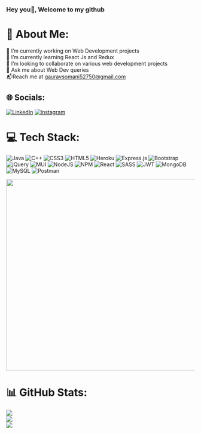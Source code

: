 ### Hey you👋, Welcome to my github

# 💫 About Me:
🔭 I’m currently working on Web Development projects<br>🌱 I’m currently learning React Js and Redux<br>👯 I’m looking to collaborate on various web development projects<br>💬 Ask me about Web Dev queries<br>📬Reach me at gauravsomani52750@gmail.com


## 🌐 Socials:
[![LinkedIn](https://img.shields.io/badge/LinkedIn-%230077B5.svg?logo=linkedin&logoColor=white)](https://linkedin.com/in/gaurav-somani-294233218) 
[![Instagram](https://img.shields.io/badge/Instagram-%23E4405F.svg?logo=Instagram&logoColor=white)](https://instagram.com/its_gaurav_somani) 



# 💻 Tech Stack:
![Java](https://img.shields.io/badge/java-%23ED8B00.svg?style=for-the-badge&logo=java&logoColor=white) ![C++](https://img.shields.io/badge/c++-%2300599C.svg?style=for-the-badge&logo=c%2B%2B&logoColor=white) ![CSS3](https://img.shields.io/badge/css3-%231572B6.svg?style=for-the-badge&logo=css3&logoColor=white) ![HTML5](https://img.shields.io/badge/html5-%23E34F26.svg?style=for-the-badge&logo=html5&logoColor=white) ![Heroku](https://img.shields.io/badge/heroku-%23430098.svg?style=for-the-badge&logo=heroku&logoColor=white) ![Express.js](https://img.shields.io/badge/express.js-%23404d59.svg?style=for-the-badge&logo=express&logoColor=%2361DAFB) ![Bootstrap](https://img.shields.io/badge/bootstrap-%23563D7C.svg?style=for-the-badge&logo=bootstrap&logoColor=white) ![jQuery](https://img.shields.io/badge/jquery-%230769AD.svg?style=for-the-badge&logo=jquery&logoColor=white) ![MUI](https://img.shields.io/badge/MUI-%230081CB.svg?style=for-the-badge&logo=material-ui&logoColor=white) ![NodeJS](https://img.shields.io/badge/node.js-6DA55F?style=for-the-badge&logo=node.js&logoColor=white) ![NPM](https://img.shields.io/badge/NPM-%23000000.svg?style=for-the-badge&logo=npm&logoColor=white) ![React](https://img.shields.io/badge/react-%2320232a.svg?style=for-the-badge&logo=react&logoColor=%2361DAFB) ![SASS](https://img.shields.io/badge/SASS-hotpink.svg?style=for-the-badge&logo=SASS&logoColor=white) ![JWT](https://img.shields.io/badge/JWT-black?style=for-the-badge&logo=JSON%20web%20tokens) ![MongoDB](https://img.shields.io/badge/MongoDB-%234ea94b.svg?style=for-the-badge&logo=mongodb&logoColor=white) ![MySQL](https://img.shields.io/badge/mysql-%2300f.svg?style=for-the-badge&logo=mysql&logoColor=white) ![Postman](https://img.shields.io/badge/Postman-FF6C37?style=for-the-badge&logo=postman&logoColor=white)

<!-- ### 😂 Random Dev Meme -->
<img src="https://media.giphy.com/media/gcZxPiUFzoHgA/giphy.gif" width="512px"/>

# 📊 GitHub Stats:
![](https://github-readme-stats.vercel.app/api?username=gaurav-750&theme=dark&hide_border=false&include_all_commits=false&count_private=false)<br/>
![](https://github-readme-streak-stats.herokuapp.com/?user=gaurav-750&theme=dark&hide_border=false)<br/>
![](https://github-readme-stats.vercel.app/api/top-langs/?username=gaurav-750&theme=dark&hide_border=false&include_all_commits=false&count_private=false&layout=compact)



